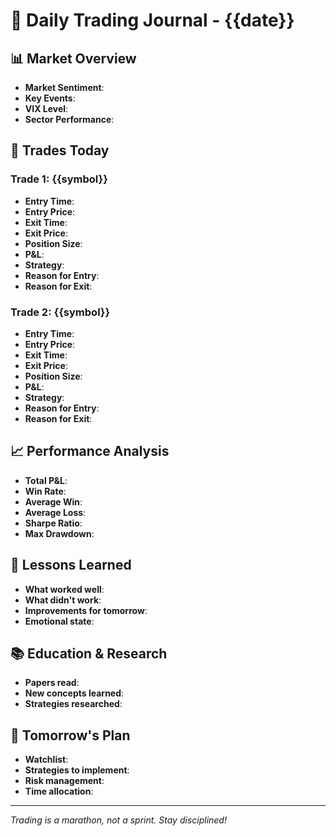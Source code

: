 # 📝 Daily Trading Journal - {{date}}

## 📊 Market Overview
- **Market Sentiment**: 
- **Key Events**: 
- **VIX Level**: 
- **Sector Performance**: 

## 🎯 Trades Today

### Trade 1: {{symbol}}
- **Entry Time**: 
- **Entry Price**: 
- **Exit Time**: 
- **Exit Price**: 
- **Position Size**: 
- **P&L**: 
- **Strategy**: 
- **Reason for Entry**: 
- **Reason for Exit**: 

### Trade 2: {{symbol}}
- **Entry Time**: 
- **Entry Price**: 
- **Exit Time**: 
- **Exit Price**: 
- **Position Size**: 
- **P&L**: 
- **Strategy**: 
- **Reason for Entry**: 
- **Reason for Exit**: 

## 📈 Performance Analysis
- **Total P&L**: 
- **Win Rate**: 
- **Average Win**: 
- **Average Loss**: 
- **Sharpe Ratio**: 
- **Max Drawdown**: 

## 🧠 Lessons Learned
- **What worked well**: 
- **What didn't work**: 
- **Improvements for tomorrow**: 
- **Emotional state**: 

## 📚 Education & Research
- **Papers read**: 
- **New concepts learned**: 
- **Strategies researched**: 

## 🎯 Tomorrow's Plan
- **Watchlist**: 
- **Strategies to implement**: 
- **Risk management**: 
- **Time allocation**: 

---
*Trading is a marathon, not a sprint. Stay disciplined!*
